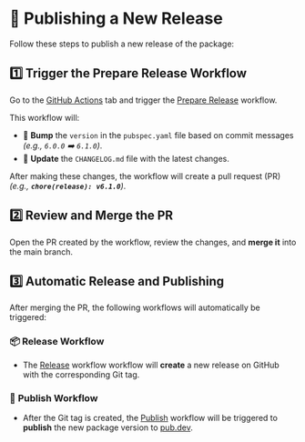 # 🚀 Publishing a New Release

Follow these steps to publish a new release of the package:

## 1️⃣ Trigger the **Prepare Release** Workflow

Go to the [GitHub Actions] tab and trigger the [Prepare Release] workflow.

This workflow will:

- 🔼 **Bump** the `version` in the `pubspec.yaml` file based on commit messages
  _(e.g., `6.0.0` ➡️ `6.1.0`)_.
- 📝 **Update** the `CHANGELOG.md` file with the latest changes.

After making these changes, the workflow will create a pull request (PR)
_(e.g., **`chore(release): v6.1.0`**)_.

## 2️⃣ Review and Merge the PR

Open the PR created by the workflow, review the changes, and **merge it** into
the main branch.

## 3️⃣ Automatic Release and Publishing

After merging the PR, the following workflows will automatically be triggered:

### 📦 **Release** Workflow

- The [Release] workflow workflow will **create** a new release on GitHub with
  the corresponding Git tag.

### 🚀 **Publish** Workflow

- After the Git tag is created, the [Publish] workflow will be triggered to
  **publish** the new package version to [pub.dev].

[GitHub Actions]: https://github.com/halildurmus/winmd/actions
[Prepare Release]: https://github.com/halildurmus/winmd/blob/main/.github/workflows/prepare_release.yml
[pub.dev]: https://pub.dev
[Publish]: https://github.com/halildurmus/winmd/blob/main/.github/workflows/publish.yml
[Release]: https://github.com/halildurmus/winmd/blob/main/.github/workflows/release.yml

